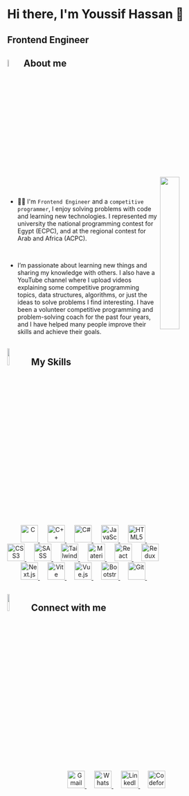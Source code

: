 # Hi there, I'm Youssif Hassan 👋
## Frontend Engineer

	
## <img src = "https://i.pinimg.com/originals/3f/7e/4e/3f7e4eff7c96e9fe4b8b4b1ff3f7bdb5.gif" width = 6.5%> About me

<img align="right" src="https://github.com/7oSkaaa/7oSkaaa/blob/main/Images/Right_Side.gif?raw=true" width=30%>

<br><br>
- 👨‍💻 I'm `Frontend Engineer` and a `competitive programmer`, I enjoy solving problems with code and learning new technologies. I represented my university the national programming contest for Egypt (ECPC), and at the regional contest for Arab and Africa (ACPC).
<br>

- I’m passionate about learning new things and sharing my knowledge with others. I also have a YouTube channel where I upload videos explaining some competitive programming topics, data structures, algorithms, or just the ideas to solve problems I find interesting. I have been a volunteer competitive programming and problem-solving coach for the past four years, and I have helped many people improve their skills and achieve their goals.
## <img src="https://media4.giphy.com/media/dMLmQfCO7lCA2gX3tw/giphy.gif?cid=ecf05e47ak6mwfu812269zzr8ydv529109qzpb8rszwnja9e&rid=giphy.gif&ct=s" width=10%> My Skills
<p align="center"> 
  &emsp; 
  <a href="https://www.cprogramming.com/" target="_blank"> 
    <img alt="C" src="https://cdn.jsdelivr.net/gh/devicons/devicon/icons/c/c-original.svg" width="40" height="40">
  </a> 
  &emsp;
  <a href="https://www.w3schools.com/cpp/" target="_blank"> 
    <img alt="C++" src="https://cdn.jsdelivr.net/gh/devicons/devicon/icons/cplusplus/cplusplus-original.svg" width="40" height="40">
  </a> 
  &emsp;
  <a href="https://learn.microsoft.com/en-us/dotnet/csharp/" target="_blank">
    <img alt="C#" src="https://cdn.jsdelivr.net/gh/devicons/devicon/icons/csharp/csharp-original.svg" width="40" height="40">
  </a>
  &emsp;
  <a href="https://developer.mozilla.org/en-US/docs/Web/JavaScript" target="_blank"> 
    <img alt="JavaScript" src="https://cdn.jsdelivr.net/gh/devicons/devicon/icons/javascript/javascript-original.svg" width="40" height="40">
  </a>
  &emsp; 
  <a href="https://www.w3.org/html/" target="_blank"> 
    <img alt="HTML5" src="https://cdn.jsdelivr.net/gh/devicons/devicon/icons/html5/html5-original.svg" width="40" height="40">
  </a>
  &emsp;
  <a href="https://www.w3schools.com/css/" target="_blank">
    <img alt="CSS3" src="https://cdn.jsdelivr.net/gh/devicons/devicon/icons/css3/css3-original.svg" width="40" height="40">
  </a> 
  &emsp;
  <a href="https://sass-lang.com/" target="_blank">
    <img alt="SASS" src="https://cdn.jsdelivr.net/gh/devicons/devicon/icons/sass/sass-original.svg" width="40" height="40">
  </a> 
  &emsp;
  <a href="https://tailwindcss.com/" target="_blank">
    <img alt="Tailwind CSS" src="https://cdn.jsdelivr.net/gh/devicons/devicon/icons/tailwindcss/tailwindcss-original.svg" width="40" height="40">
  </a>
  &emsp;
  <a href="https://mui.com/" target="_blank">
    <img alt="Material UI" src="https://cdn.jsdelivr.net/gh/devicons/devicon/icons/materialui/materialui-original.svg" width="40" height="40">
  </a>
  &emsp;
  <a href="https://react.dev/" target="_blank">
    <img alt="React" src="https://cdn.jsdelivr.net/gh/devicons/devicon/icons/react/react-original.svg" width="40" height="40">
  </a>
  &emsp;
  <a href="https://redux.js.org/" target="_blank">
    <img alt="Redux" src="https://cdn.jsdelivr.net/gh/devicons/devicon/icons/redux/redux-original.svg" width="40" height="40">
  </a>
  &emsp;
  <a href="https://nextjs.org/" target="_blank">
    <img alt="Next.js" src="https://cdn.jsdelivr.net/gh/devicons/devicon/icons/nextjs/nextjs-original.svg" width="40" height="40">
  </a>
  &emsp;
  <a href="https://vitejs.dev/" target="_blank">
    <img alt="Vite" src="https://upload.wikimedia.org/wikipedia/commons/f/f1/Vitejs-logo.svg" width="40" height="40">
  </a>
  &emsp;
  <a href="https://vuejs.org/" target="_blank">
    <img alt="Vue.js" src="https://cdn.jsdelivr.net/gh/devicons/devicon/icons/vuejs/vuejs-original.svg" width="40" height="40">
  </a>
  &emsp;
  <a href="https://getbootstrap.com/" target="_blank">
    <img alt="Bootstrap" src="https://cdn.jsdelivr.net/gh/devicons/devicon/icons/bootstrap/bootstrap-original.svg" width="40" height="40">
  </a>
  &emsp;
  <a href="https://git-scm.com/" target="_blank">
    <img alt="Git" src="https://cdn.jsdelivr.net/gh/devicons/devicon/icons/git/git-original.svg" width="40" height="40">
  </a>
  &emsp;
</p>


## <img src="https://github.com/7oSkaaa/7oSkaaa/blob/main/Images/Connect-with-me.gif?raw=true" width="10%"> Connect with me
<p align="center">
  <a href="mailto:youssifh383@gmail.com">
    <img src="https://img.icons8.com/color/48/000000/gmail-new.png" width="40" height="40" alt="Gmail"/>
  </a>
  &emsp;
  <a href="https://wa.me/0201149626908">
    <img src="https://cdn.simpleicons.org/whatsapp" width="40" height="40" alt="WhatsApp"/>
  </a>
  &emsp;
  <a href="https://www.linkedin.com/in/youssif-hassan-50b226247/">
    <img src="https://cdn.jsdelivr.net/gh/devicons/devicon/icons/linkedin/linkedin-original.svg" width="40" height="40" alt="LinkedIn"/>
  </a>
  &emsp;
  <a href="https://codeforces.com/profile/Youssif_Hassan" target="_blank">
    <img src="https://codeforces.org/s/0/images/codeforces-logo-with-telegram.png" width="auto" height="40" alt="Codeforces"/>
</a>
</p>
